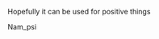 Hopefully it can be used for positive things
<!---
nampsi98/nampsi98 is a ✨ normal ✨ repository because its `README.md` (this file) appears on your GitHub profile.
You can click the Preview link to take a look at your changes.
--->

Nam_psi
